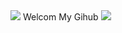 <img src="https://capsule-render.vercel.app/api?type=waving&color=BDBDC8&height=150&section=header" />
Welcom My Gihub
<img src="https://capsule-render.vercel.app/api?type=waving&color=BDBDC8&height=150&section=footer" />
